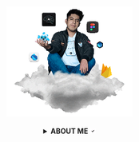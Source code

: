<!-- code IMG -->
<div align="center" id="lucas">
<a href="http://www.bastndev.com/"><img width="50%" src="@bastndev/IMG/Gif/gohit.gif" title="bastndev.com"></a>
</div></br>

<!-- ABOUT ME -->
<details >
<summary align="center"><b>ABOUT ME</b> <a href="#"> <img width="11.5px" src="@bastndev/IMG/verify.gif"></a></summary>

<div>
  <img align="left" width="13%" src="@bastndev/IMG/blok.png"/>
  <img align="right" width="13%" src="@bastndev/IMG/blok.png"/>
    <h6>
      Hey, I'm <a href="https://www.linkedin.com/in/bastndev/">Gohit bastian </a>and I'm from Peru 🇵🇪. Currently, I'm working<a href="https://www.bastndev.com/"> @bastndev </a>. In my personal projects. I'm interested in developing applications that have integrated artificial intelligence. If you want me to be part of your team, you can <img width="16px" title="go.bastndev@gmail.com" src="@bastndev/IMG/message.gif">
    </h6>
</pre>
  <h3 align="center">
<kbd>
  ➥ <a href="https://www.linkedin.com/in/bastndev/" > My interests: </a> • Artificial Intelligence | • Mobile Development | • UI/UX
  </h5>
</kbd>
</div>

<!-- STATISTICS graph -->
[![Ashutosh's github activity graph](https://github-readme-activity-graph.vercel.app/graph?username=bastndev&bg_color=0d111&color=96989C&line=20d4f5&point=f9fafa&area=true&hide_border=true)](https://github.com/ashutosh00710/github-readme-activity-graph)

<!-- STATISTICS -->
<details >
<summary><b>𝚜𝚝𝚊𝚝𝚒𝚜𝚝𝚒𝚌𝚜</b> <a href="#"> <img width="15px" src="@bastndev/IMG/statistics2.png"></a></summary></br>

<div>
  <img align="left" width="34.9%" src="@bastndev/IMG/plus.png"/>

<p align="right">
 <img  width="60%" src="https://streak-stats.demolab.com?user=bastndev&theme=dark-smoky&hide_border=true&border_radius=14">
</p>
<img align="left" width="15%" src="https://img.shields.io/github/stars/bastndev?style=for-the-badge&logo=github&labelColor=1d2228&color=0d1117"/>
</div>
</details>

</br>

<details >
<summary><b>𝚂𝚘𝚌𝚒𝚊𝚕 𝙼𝚎𝚍𝚒𝚊 </b> <a href="#"> <img width="15px" src="@bastndev/IMG/statistics2.png"></a></summary></br>

</details>

[<img align="right" width="15%" src="https://profile-counter.glitch.me/{bastndev}/count.svg"/>](#lucas)
</details>

